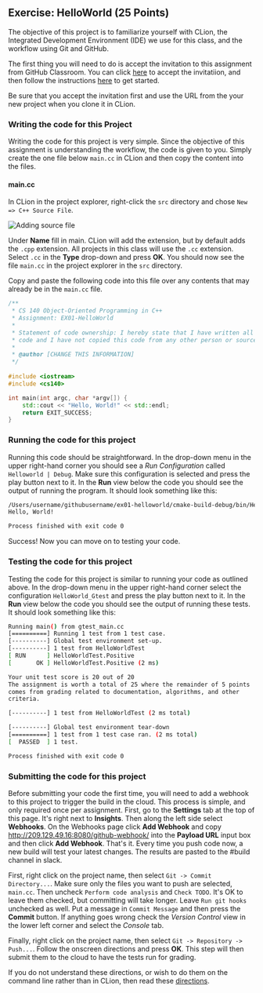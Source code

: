 ## Exercise: HelloWorld (25 Points)

The objective of this project is to familiarize yourself with 
CLion, the Integrated Development Environment (IDE) we use for 
this class, and the workflow using Git and GitHub.

The first thing you will need to do is accept the invitation to this assignment
from GitHub Classroom. You can click [here](https://classroom.github.com/a/ZZ9usIIM) to accept the invitatiion, and then
follow the instructions [here](https://github.com/sbcc-cs140/Course-Information/wiki)
to get started. 

Be sure that you accept the invitation first and use the URL from
the your new project when you clone it in CLion.

### Writing the code for this Project

Writing the code for this project is very simple. Since the 
objective of this assignment is understanding the workflow, 
the code is given to you. Simply create the one file below 
`main.cc` in CLion
and then copy the content into the files. 

#### main.cc

In CLion in the project explorer, right-click the `src` directory
and chose `New => C++ Source File`. 

![Adding source file](https://github.com/sbcc-cs140/Course-Information/wiki/images/03_new_source_file.png)

Under **Name** fill in
main. CLion will add the extension, but by default 
adds the `.cpp` extension. All projects in this class will
use the `.cc` extension. Select `.cc` in the **Type** drop-down
and press **OK**. You should now see the file `main.cc` in
the project explorer in the `src` directory.

Copy and paste the following code into this file over any
contents that may already be in the `main.cc` file.

```cpp
/**
 * CS 140 Object-Oriented Programming in C++
 * Assignment: EX01-HelloWorld
 *
 * Statement of code ownership: I hereby state that I have written all of this
 * code and I have not copied this code from any other person or source.
 *
 * @author [CHANGE THIS INFORMATION]
 */
 
#include <iostream>
#include <cs140>

int main(int argc, char *argv[]) {
    std::cout << "Hello, World!" << std::endl;
    return EXIT_SUCCESS;
}
```
### Running the code for this project

Running this code should be straightforward. In the drop-down 
menu in the upper right-hand corner you should see a *Run
Configuration* called `Helloworld | Debug`. Make sure this 
configuration is selected and press the play button next to it.
In the **Run** view below the code you should see the output 
of running the program. It should look something like this:

```bash
/Users/username/githubusername/ex01-helloworld/cmake-build-debug/bin/HelloWorld
Hello, World!

Process finished with exit code 0
```
Success! Now you can move on to testing your code.

### Testing the code for this project

Testing the code for this project is similar to running your code
as outlined above. In the drop-down menu in the upper right-hand
corner select the configuration `HelloWorld_Gtest` and press the 
play button next to it. In the **Run** view below the code you should
see the output of running these tests. It should look something
like this:

```bash
Running main() from gtest_main.cc
[==========] Running 1 test from 1 test case.
[----------] Global test environment set-up.
[----------] 1 test from HelloWorldTest
[ RUN      ] HelloWorldTest.Positive
[       OK ] HelloWorldTest.Positive (2 ms)

Your unit test score is 20 out of 20
The assignment is worth a total of 25 where the remainder of 5 points
comes from grading related to documentation, algorithms, and other
criteria.

[----------] 1 test from HelloWorldTest (2 ms total)

[----------] Global test environment tear-down
[==========] 1 test from 1 test case ran. (2 ms total)
[  PASSED  ] 1 test.

Process finished with exit code 0
```

### Submitting the code for this project

Before submitting your code the first time, you will need to add a webhook to this project to trigger the build in the cloud. This process is simple, and only required once per assignment. First, go to the **Settings** tab at the top of this page. It's right next to **Insights**. Then along the left side select **Webhooks**. On the Webhooks page click **Add Webhook** and copy http://209.129.49.16:8080/github-webhook/ into the **Payload URL** input box and then click **Add Webhook**. That's it. Every time you push code now, a new build will test your latest changes. The results are pasted to the #build channel in slack.

First, right click on the project name, then select `Git -> Commit Directory...`. 
Make sure only the files you want to push are selected, `main.cc`. Then uncheck `Perform code analysis` and `Check TODO`. It's OK to leave them checked, but committing will take longer. Leave `Run git hooks` unchecked as well. Put a message in `Commit Message` and then press the **Commit** button. If anything goes wrong check the _Version Control_ view
in the lower left corner and select the _Console_ tab.
 
Finally, right click on the project name, then select `Git -> Repository -> Push...`. Follow the onscreen directions
and press **OK**. This step will then submit them to the cloud to have the tests run for grading.

If you do not understand these directions, or wish to do them on the command
line rather than in CLion, then read these [directions](https://github.com/sbcc-cs140/Course-Information/wiki/How-to-Turn-In-Every-Project).
